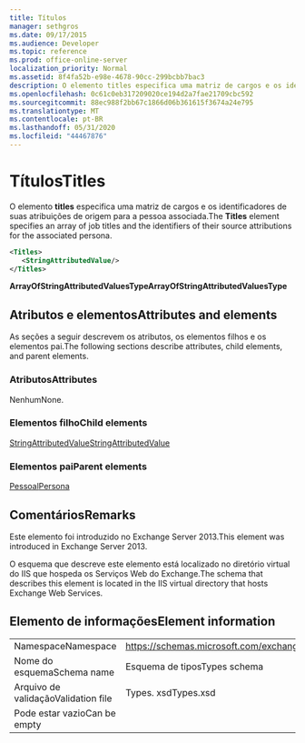```yaml
---
title: Títulos
manager: sethgros
ms.date: 09/17/2015
ms.audience: Developer
ms.topic: reference
ms.prod: office-online-server
localization_priority: Normal
ms.assetid: 8f4fa52b-e98e-4678-90cc-299bcbb7bac3
description: O elemento titles especifica uma matriz de cargos e os identificadores de suas atribuições de origem para a pessoa associada.
ms.openlocfilehash: 0c61c0eb317209020ce194d2a7fae21709cbc592
ms.sourcegitcommit: 88ec988f2bb67c1866d06b361615f3674a24e795
ms.translationtype: MT
ms.contentlocale: pt-BR
ms.lasthandoff: 05/31/2020
ms.locfileid: "44467876"
---
```

# <a name="titles"></a><span data-ttu-id="adb68-103">Títulos</span><span class="sxs-lookup"><span data-stu-id="adb68-103">Titles</span></span>

<span data-ttu-id="adb68-104">O elemento **titles** especifica uma matriz de cargos e os identificadores de suas atribuições de origem para a pessoa associada.</span><span class="sxs-lookup"><span data-stu-id="adb68-104">The **Titles** element specifies an array of job titles and the identifiers of their source attributions for the associated persona.</span></span> 
  
```XML
<Titles>
   <StringAttributedValue/>
</Titles>
```

 <span data-ttu-id="adb68-105">**ArrayOfStringAttributedValuesType**</span><span class="sxs-lookup"><span data-stu-id="adb68-105">**ArrayOfStringAttributedValuesType**</span></span>
## <a name="attributes-and-elements"></a><span data-ttu-id="adb68-106">Atributos e elementos</span><span class="sxs-lookup"><span data-stu-id="adb68-106">Attributes and elements</span></span>

<span data-ttu-id="adb68-107">As seções a seguir descrevem os atributos, os elementos filhos e os elementos pai.</span><span class="sxs-lookup"><span data-stu-id="adb68-107">The following sections describe attributes, child elements, and parent elements.</span></span>
  
### <a name="attributes"></a><span data-ttu-id="adb68-108">Atributos</span><span class="sxs-lookup"><span data-stu-id="adb68-108">Attributes</span></span>

<span data-ttu-id="adb68-109">Nenhum</span><span class="sxs-lookup"><span data-stu-id="adb68-109">None.</span></span>
  
### <a name="child-elements"></a><span data-ttu-id="adb68-110">Elementos filho</span><span class="sxs-lookup"><span data-stu-id="adb68-110">Child elements</span></span>

[<span data-ttu-id="adb68-111">StringAttributedValue</span><span class="sxs-lookup"><span data-stu-id="adb68-111">StringAttributedValue</span></span>](stringattributedvalue.md)
  
### <a name="parent-elements"></a><span data-ttu-id="adb68-112">Elementos pai</span><span class="sxs-lookup"><span data-stu-id="adb68-112">Parent elements</span></span>

[<span data-ttu-id="adb68-113">Pessoal</span><span class="sxs-lookup"><span data-stu-id="adb68-113">Persona</span></span>](persona.md)
  
## <a name="remarks"></a><span data-ttu-id="adb68-114">Comentários</span><span class="sxs-lookup"><span data-stu-id="adb68-114">Remarks</span></span>

<span data-ttu-id="adb68-115">Este elemento foi introduzido no Exchange Server 2013.</span><span class="sxs-lookup"><span data-stu-id="adb68-115">This element was introduced in Exchange Server 2013.</span></span>
  
<span data-ttu-id="adb68-116">O esquema que descreve este elemento está localizado no diretório virtual do IIS que hospeda os Serviços Web do Exchange.</span><span class="sxs-lookup"><span data-stu-id="adb68-116">The schema that describes this element is located in the IIS virtual directory that hosts Exchange Web Services.</span></span>
  
## <a name="element-information"></a><span data-ttu-id="adb68-117">Elemento de informações</span><span class="sxs-lookup"><span data-stu-id="adb68-117">Element information</span></span>

|||
|:-----|:-----|
|<span data-ttu-id="adb68-118">Namespace</span><span class="sxs-lookup"><span data-stu-id="adb68-118">Namespace</span></span>  <br/> |https://schemas.microsoft.com/exchange/services/2006/types  <br/> |
|<span data-ttu-id="adb68-119">Nome do esquema</span><span class="sxs-lookup"><span data-stu-id="adb68-119">Schema name</span></span>  <br/> |<span data-ttu-id="adb68-120">Esquema de tipos</span><span class="sxs-lookup"><span data-stu-id="adb68-120">Types schema</span></span>  <br/> |
|<span data-ttu-id="adb68-121">Arquivo de validação</span><span class="sxs-lookup"><span data-stu-id="adb68-121">Validation file</span></span>  <br/> |<span data-ttu-id="adb68-122">Types. xsd</span><span class="sxs-lookup"><span data-stu-id="adb68-122">Types.xsd</span></span>  <br/> |
|<span data-ttu-id="adb68-123">Pode estar vazio</span><span class="sxs-lookup"><span data-stu-id="adb68-123">Can be empty</span></span>  <br/> ||
   

